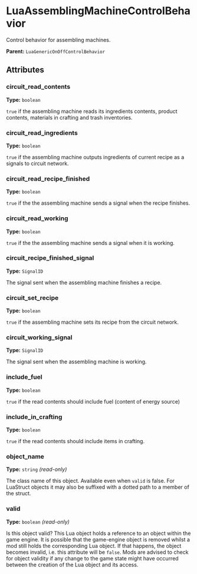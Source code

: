 # LuaAssemblingMachineControlBehavior

Control behavior for assembling machines.

**Parent:** `LuaGenericOnOffControlBehavior`

## Attributes

### circuit_read_contents

**Type:** `boolean`

`true` if the assembling machine reads its ingredients contents, product contents, materials in crafting and trash inventories.

### circuit_read_ingredients

**Type:** `boolean`

`true` if the assembling machine outputs ingredients of current recipe as a signals to circuit network.

### circuit_read_recipe_finished

**Type:** `boolean`

`true` if the the assembling machine sends a signal when the recipe finishes.

### circuit_read_working

**Type:** `boolean`

`true` if the the assembling machine sends a signal when it is working.

### circuit_recipe_finished_signal

**Type:** `SignalID`

The signal sent when the assembling machine finishes a recipe.

### circuit_set_recipe

**Type:** `boolean`

`true` if the assembling machine sets its recipe from the circuit network.

### circuit_working_signal

**Type:** `SignalID`

The signal sent when the assembling machine is working.

### include_fuel

**Type:** `boolean`

`true` if the read contents should include fuel (content of energy source)

### include_in_crafting

**Type:** `boolean`

`true` if the read contents should include items in crafting.

### object_name

**Type:** `string` _(read-only)_

The class name of this object. Available even when `valid` is false. For LuaStruct objects it may also be suffixed with a dotted path to a member of the struct.

### valid

**Type:** `boolean` _(read-only)_

Is this object valid? This Lua object holds a reference to an object within the game engine. It is possible that the game-engine object is removed whilst a mod still holds the corresponding Lua object. If that happens, the object becomes invalid, i.e. this attribute will be `false`. Mods are advised to check for object validity if any change to the game state might have occurred between the creation of the Lua object and its access.

